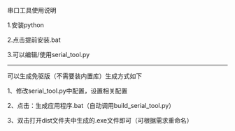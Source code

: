 串口工具使用说明

1.安装python

2.点击提前安装.bat

3.可以编辑/使用serial_tool.py

-----------------------------------------------------------------

可以生成免驱版（不需要装内置库）生成方式如下

1、修改serial_tool.py中配置，设置相关配置

2、点击：生成应用程序.bat（自动调用build_serial_tool.py）

3、双击打开dist文件夹中生成的.exe文件即可（可根据需求重命名）